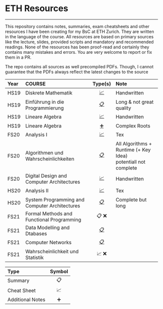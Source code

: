 # ETH Resources
---

This repository contains notes, summaries, exam cheatsheets and other resources I have been creating for my BsC at ETH Zurich. They are written in the language of the course. All resources are based on primary sources like the lecture, slides, provided scripts and mandatory and recommended readings. None of the resources has been proof-read and certainly they contains many mistakes and errors. You are very welcome to report or fix them in a PR.

The repo contains all sources as well precompiled PDFs. Though, I cannot guarantee that the PDFs always reflect the latest changes to the source

| **Year** | **COURSE**                                    | **Type(s)**           | **Note**                                                           |
| :---     | :---                                          | :---:                 | :---                                                               |
| HS19     | Diskrete Mathematik                           | [📈](./19-2_DM-CS)    | Handwritten                                                        |
| HS19     | Einführung in die Programmierung              | [📋](./19-2_EProg-S)  | Long & not great quality                                           |
| HS19     | Lineare Algebra                               | [📈](./19-2_LA-CS)    | Handwritten                                                        |
| HS19     | Lineare Algebra                               | [➕](./19-2_LA-A)     | Complex Roots                                                      |
| FS20     | Analysis I                                    | [📈](./20-1_ANAI-CS)  | Tex                                                                |
| FS20     | Algorithmen und Wahrscheinlichkeiten          | [📋](./20-1_AW-A)     | All Algorithms + Runtime (+ Key Idea) <br> potentiall not complete |
| FS20     | Digital Design and Computer Architectures     | [📈](./20-1_DD-CS)    | Handwritten                                                        |
| HS20     | Analysis II                                   | [📈](./20-2_ANAII-CS) | Tex                                                                |
| HS20     | System Programming and Computer Architectures | [📋](./20-2_SPCA-S)   | Complete but long                                                  |
| FS21     | Formal Methods and Functional Programming     | 📋 ❌                 |                                                                    |
| FS21     | Data Modelling and Dtabases                   | [📋](./21-1_DMDB-S)                 |                                                                    |
| FS21     | Computer Networks                             | [📋](./21-1_CN-S)     |                                                                    |
| FS21     | Wahrscheinlichkeit und Statistik              | 📈 ❌                 |                                                                    |


| **Type**         | **Symbol** |
| :---             | :---:      |
| Summary          | 📋         |
| Cheat Sheet      | 📈         |
| Additional Notes | ➕         |
